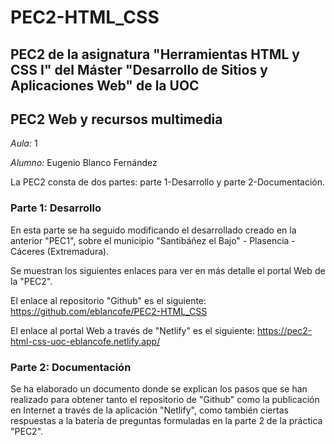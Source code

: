 # PEC2-HTML_CSS

## **PEC2** de la asignatura **"Herramientas HTML y CSS I"** del Máster "Desarrollo de Sitios y Aplicaciones Web" de la **UOC**

## **PEC2 Web y recursos multimedia**

*Aula:* 1

*Alumno:* Eugenio Blanco Fernández

La PEC2 consta de dos partes: parte 1-Desarrollo y  parte 2-Documentación.



### Parte 1: Desarrollo

En esta parte se ha seguido modificando el desarrollado creado en la anterior "PEC1", sobre el municipio "Santibáñez el Bajo" - Plasencia - Cáceres (Extremadura).

Se muestran los siguientes enlaces para ver en más detalle el portal Web de la "PEC2".

El enlace al repositorio "Github" es el siguiente: https://github.com/eblancofe/PEC2-HTML_CSS

El enlace al portal Web a través de "Netlify" es el siguiente: https://pec2-html-css-uoc-eblancofe.netlify.app/



### Parte 2: Documentación

Se ha elaborado un documento donde se explican los pasos que se han realizado para obtener tanto el repositorio de "Github" como la publicación en Internet a través de la aplicación "Netlify", como también ciertas respuestas a la batería de preguntas formuladas en la parte 2 de la práctica "PEC2".
